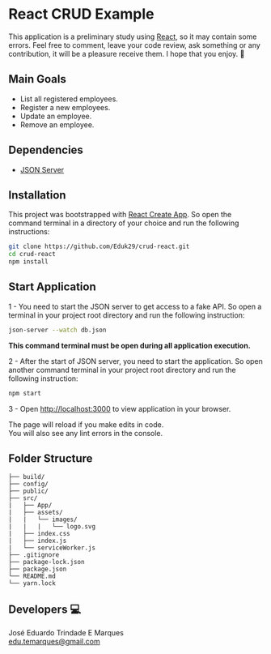 # React CRUD Example

This application is a preliminary study using [React](https://reactjs.org/), so it may contain some errors. Feel free to comment, leave your code review, ask something or any contribution, it will be a pleasure receive them. I hope that you enjoy. :metal:

## Main Goals
- List all registered employees.
- Register a new employees.
- Update an employee.
- Remove an employee.

## Dependencies
- [JSON Server](https://github.com/typicode/json-server)

## Installation
This project was bootstrapped with [React Create App](https://github.com/facebook/create-react-app). So open the command terminal in a directory of your choice and run the following instructions: 
```bash
git clone https://github.com/Eduk29/crud-react.git
cd crud-react
npm install
```

## Start Application

1 - You need to start the JSON server to get access to a fake API. So open a terminal in your project root directory and run the following instruction:
```bash 
json-server --watch db.json
```
**This command terminal must be open during all application execution.**

2 - After the start of JSON server, you need to start the application. So open another command terminal in your project root directory and run the following instruction:
```bash
npm start
```
3 - Open [http://localhost:3000](http://localhost:3000) to view application in your browser.

The page will reload if you make edits in code.  
You will also see any lint errors in the console.

## Folder Structure
    ├── build/
    ├── config/
    ├── public/
    ├── src/
    |   ├── App/
    |   ├── assets/
    |   |   └── images/
    |   |   |   └── logo.svg
    |   ├── index.css
    |   ├── index.js
    |   └── serviceWorker.js
    ├── .gitignore
    ├── package-lock.json
    ├── package.json
    └── README.md
    └── yarn.lock

## Developers :computer:

José Eduardo Trindade E Marques  
edu.temarques@gmail.com
